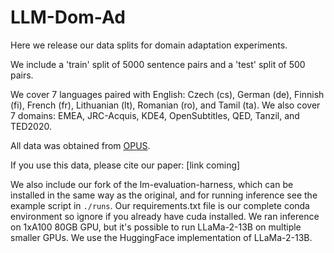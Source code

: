 # LLM-Dom-Ad

Here we release our data splits for domain adaptation experiments. 

We include a 'train' split of 5000 sentence pairs and a 'test' split of 500 pairs.

We cover 7 languages paired with English: Czech (cs), German (de), Finnish (fi), French (fr), Lithuanian (lt), Romanian (ro), and Tamil (ta). We also cover 7 domains: EMEA, JRC-Acquis, KDE4, OpenSubtitles, QED, Tanzil, and TED2020. 

All data was obtained from [OPUS](https://opus.nlpl.eu/).

If you use this data, please cite our paper: [link coming]

We also include our fork of the lm-evaluation-harness, which can be installed in the same way as the original, and for running inference see the example script in `./runs`. Our requirements.txt file is our complete conda environment so ignore if you already have cuda installed. We ran inference on 1xA100 80GB GPU, but it's possible to run LLaMa-2-13B on multiple smaller GPUs. We use the HuggingFace implementation of LLaMa-2-13B.
